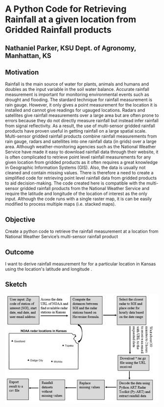 # A Python Code for Retrieving Rainfall at a given location from Gridded Rainfall products
## Nathaniel Parker, KSU Dept. of Agronomy, Manhattan, KS


## Motivation
Rainfall is the main source of water for plants, animals and humans and doubles as the input variable in the soil water balance. Accurate rainfall measurement is important for monitoring environmental events such as drought and flooding. The stardard technique for rainfall measurement is rain gauge. However, it only gives a point measurement for the location it is installed and cannot give readings for ugauged locations. Radars and satellites give rainfall measurements over a large area but are often prone to errors because they do not directly measure rainfall but instead infer rainfall from signal reflectivity. As a result, the use of multi-sensor gridded rainfall products have proven useful in getting rainfall on a large spatial scale. Multi-sensor gridded rainfall products combine rainfall measurements from rain gauge, radars and satellites into one rainfall data (in grids) over a large area. Although weather-monitoring agencies such as the National Weather Service have made it easy to download rainfall data through their website, it is often complicated to retrieve point level rainfall measurements for any given location from gridded products as it often requires a great knowledge in Geographic Information Systems (GIS). Also, the data is usually not cleaned and contain missing values. There is therefore a need to create a simplified code for retrieving point level rainfall data from gridded products to aid decision-making. The code created here is compatible with the multi-sensor gridded rainfall products from the National Weather Service and require the latitude and longitude of the location of interest as the only input. Although the code runs with a single raster map, it is can be easily modified to process multiple maps (i.e. stacked maps). 

## Objective 
Create a python code to retrieve the rainfall measurement at a location from National Weather Service’s multi-sensor rainfall product

## Outcome 
I want to derive rainfall measurement for for a particular location in Kansas using the location's latitude and longitude . 

## Sketch
<img src="sketch.JPG"  width="500"/>